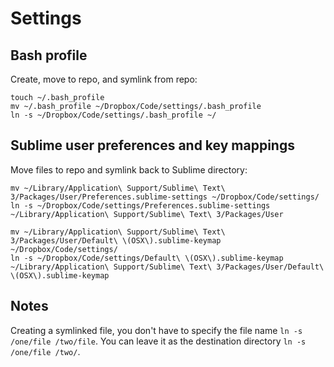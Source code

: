 # Settings

## Bash profile

Create, move to repo, and symlink from repo:

```
touch ~/.bash_profile
mv ~/.bash_profile ~/Dropbox/Code/settings/.bash_profile
ln -s ~/Dropbox/Code/settings/.bash_profile ~/

```

## Sublime user preferences and key mappings

Move files to repo and symlink back to Sublime directory:

```
mv ~/Library/Application\ Support/Sublime\ Text\ 3/Packages/User/Preferences.sublime-settings ~/Dropbox/Code/settings/
ln -s ~/Dropbox/Code/settings/Preferences.sublime-settings ~/Library/Application\ Support/Sublime\ Text\ 3/Packages/User

mv ~/Library/Application\ Support/Sublime\ Text\ 3/Packages/User/Default\ \(OSX\).sublime-keymap ~/Dropbox/Code/settings/
ln -s ~/Dropbox/Code/settings/Default\ \(OSX\).sublime-keymap  ~/Library/Application\ Support/Sublime\ Text\ 3/Packages/User/Default\ \(OSX\).sublime-keymap
```

## Notes

Creating a symlinked file, you don't have to specify the file name `ln -s /one/file /two/file`. You can leave it as the destination directory `ln -s /one/file /two/`.
